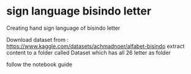 # sign language bisindo letter
 Creating hand sign language of bisindo letter

Download dataset from : https://www.kaggle.com/datasets/achmadnoer/alfabet-bisindo
extract content to a folder called Dataset which has all 26 letter as folder

follow the notebook guide
